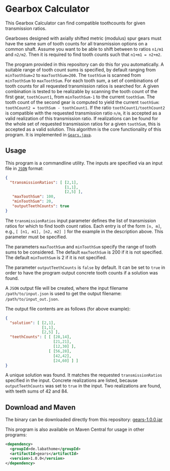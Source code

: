# Gearbox Calculator
This Gearbox Calculator can find compatible toothcounts for given transmission ratios.

Gearboxes designed with axially shifted metric (modulus) spur gears
must have the same sum of tooth counts for all transmission options on a common shaft.
Assume you want to be able to shift between to ratios `n1/m1` and `n2/m2`.
Then it is required to find tooth counts such that `n1+m1 = n2+m2`.

The program provided in this repository can do this for you automatically.
A suitable range of tooth count sums is specified,
by default ranging from `minToothSum=2` to `maxToothSum=200`.
The `toothSum` is scanned from `minToothSum` to `maxToothSum`.
For each tooth sum, a set of combinations of tooth counts
for all requested transmission ratios is searched for.
A given combination is tested to be realizable by scanning the tooth count of the first gear, `toothCount1`,
from `minToothSum-1` to the current `toothSum`.
The tooth count of the second gear is computed to yield the current `toothSum`:
`toothCount2 = toothSum - toothCount1`.
If the ratio `toothCount1/toothCount2` is compatible with the requested transmission ratio `n/m`,
it is accepted as a valid realization of this transmission ratio.
If realizations can be found for the whole set of requested transmission ratios
for a given `toothSum`, this is accepted as a valid solution.
This algorithm is the core functionality of this program.
It is implemented in [`Gears.java`](https://github.com/jonathanschilling/gears/blob/master/src/main/java/de/labathome/gears/Gears.java).

## Usage

This program is a commandline utility.
The inputs are specified via an input file in [`JSON`](https://www.json.org) format:

```json
{
  "transmissionRatios": [ [2,1],
                          [1,1],
                          [2,5] ],
   "maxToothSum": 100,
   "minToothSum": 20,
   "outputTeethCounts": true
}
```

The `transmissionRatios` input parameter defines the list of transmission ratios
for which to find tooth count ratios.
Each entry is of the form `[n, m]`, e.g., `[ [n1, m1], [n2, m2] ]` for the example in the description above.
This parameter must be specified.

The parameters `maxToothSum` and `minToothSum` specify the range of tooth sums to be considered.
The default `maxToothSum` is 200 if it is not specified.
The default `minToothSum` is   2 if it is not specified.

The parameter `outputTeethCounts` is `false` by default.
It can be set to `true` in order to have the program output
concrete tooth counts if a solution was found.

A `JSON` output file will be created, where the input filename `/path/to/input.json`
is used to get the output filename: `/path/to/input_out.json`.

The output file contents are as follows (for above example):

```json
{
  "solution": [ [2,1],
                [1,1],
                [2,5] ],
  "teethCounts": [ [ [28,14],
                     [21,21],
                     [12,30] ],
                   [ [56,28],
                     [42,42],
                     [24,60] ] ]
}
```

A unique solution was found. It matches the requested `transmissionRatios` specified in the input.
Concrete realizations are listed, because `outputTeethCounts` was set to `true` in the input.
Two realizations are found, with teeth sums of 42 and 84.

## Download and Maven

The binary can be downloaded directly from this repository: [gears-1.0.0.jar](https://github.com/jonathanschilling/gears/releases/download/v1.0.0/gears-1.0.0.jar)

This program is also available on Maven Central for usage in other programs:

```xml
<dependency>
  <groupId>de.labathome</groupId>
  <artifactId>gears</artifactId>
  <version>1.0.0</version>
</dependency>
```
